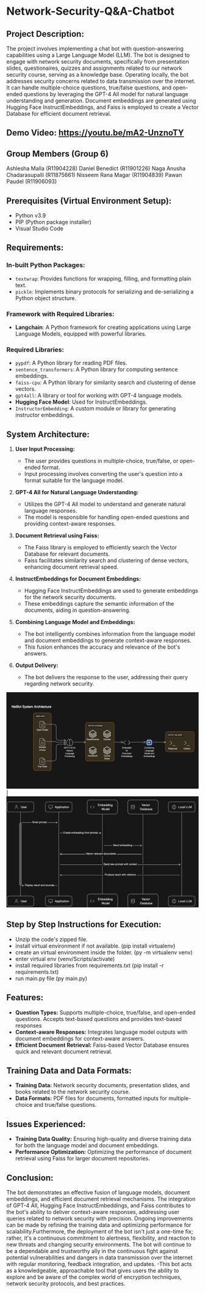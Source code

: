 # Network-Security-Q&A-Chatbot

## Project Description:
The project involves implementing a chat bot with question-answering capabilities using a Large Language Model (LLM). The bot is designed to engage with network security documents, specifically from presentation slides, questionaires, quizzes and assignments related to our network security course, serving as a knowledge base. Operating locally, the bot addresses security concerns related to data transmission over the internet. It can handle multiple-choice questions, true/false questions, and open-ended questions by leveraging the GPT-4 All model for natural language understanding and generation. Document embeddings are generated using Hugging Face InstructEmbeddings, and Faiss is employed to create a Vector Database for efficient document retrieval.

## Demo Video: https://youtu.be/mA2-UnznoTY

## Group Members (Group 6)
Ashlesha Malla (R11904228)
Daniel Benedict (R11901226)
Naga Anusha Chadarasupalli (R11875661)
Nisseem Rana Magar (R11904839)
Pawan Paudel (R11906093)

## Prerequisites (Virtual Environment Setup):
- Python v3.9
- PIP (Python package installer)
- Visual Studio Code

## Requirements:
### In-built Python Packages:
- `textwrap`: Provides functions for wrapping, filling, and formatting plain text.
- `pickle`: Implements binary protocols for serializing and de-serializing a Python object structure.

### Framework with Required Libraries:
- **Langchain**: A Python framework for creating applications using Large Language Models, equipped with powerful libraries.

### Required Libraries:
- `pypdf`: A Python library for reading PDF files.
- `sentence_transformers`: A Python library for computing sentence embeddings.
- `faiss-cpu`: A Python library for similarity search and clustering of dense vectors.
- `gpt4all`: A library or tool for working with GPT-4 language models.
- **Hugging Face Model**: Used for InstructEmbeddings.
- `InstructorEmbedding`: A custom module or library for generating instructor embeddings.

## System Architecture:

1. **User Input Processing:**
   - The user provides questions in multiple-choice, true/false, or open-ended format.
   - Input processing involves converting the user's question into a format suitable for the language model.

2. **GPT-4 All for Natural Language Understanding:**
   - Utilizes the GPT-4 All model to understand and generate natural language responses.
   - The model is responsible for handling open-ended questions and providing context-aware responses.

3. **Document Retrieval using Faiss:**
   - The Faiss library is employed to efficiently search the Vector Database for relevant documents.
   - Faiss facilitates similarity search and clustering of dense vectors, enhancing document retrieval speed.

4. **InstructEmbeddings for Document Embeddings:**
   - Hugging Face InstructEmbeddings are used to generate embeddings for the network security documents.
   - These embeddings capture the semantic information of the documents, aiding in question-answering.

5. **Combining Language Model and Embeddings:**
   - The bot intelligently combines information from the language model and document embeddings to generate context-aware responses.
   - This fusion enhances the accuracy and relevance of the bot's answers.

6. **Output Delivery:**
   - The bot delivers the response to the user, addressing their query regarding network security.


![](docs/arch2.png)  |  ![](docs/arch1.png)

## Step by Step Instructions for Execution:
- Unzip the code's zipped file.
- install virtual environment if not available. (pip install virtualenv)
- create an virtual environment inside the folder. (py -m virtualenv venv)
- enter virtual env (venv/Scripts/activate)
- install required libraries from requirements.txt (pip install -r requirements.txt)
- run main.py file (py main.py)

## Features:

- **Question Types:** Supports multiple-choice, true/false, and open-ended questions. Accepts text-based questions and provides text-based responses
- **Context-aware Responses:** Integrates language model outputs with document embeddings for context-aware answers.
- **Efficient Document Retrieval:** Faiss-based Vector Database ensures quick and relevant document retrieval.

## Training Data and Data Formats:

- **Training Data:** Network security documents, presentation slides, and books related to the network security course.
- **Data Formats:** PDF files for documents, formatted inputs for multiple-choice and true/false questions.

## Issues Experienced:

- **Training Data Quality:** Ensuring high-quality and diverse training data for both the language model and document embeddings.
- **Performance Optimization:** Optimizing the performance of document retrieval using Faiss for larger document repositories.

## Conclusion:

The bot demonstrates an effective fusion of language models, document embeddings, and efficient document retrieval mechanisms. The integration of GPT-4 All, Hugging Face InstructEmbeddings, and Faiss contributes to the bot's ability to deliver context-aware responses, addressing user queries related to network security with precision. Ongoing improvements can be made by refining the training data and optimizing performance for scalability.Furthermore, the deployment of the bot isn't just a one-time fix; rather, it's a continuous commitment to alertness, flexibility, and reaction to new threats and changing security environments. The bot will continue to be a dependable and trustworthy ally in the continuous fight against potential vulnerabilities and dangers in data transmission over the internet with regular monitoring, feedback integration, and updates.
-This bot acts as a knowledgeable, approachable tool that gives users the ability to explore and be aware of the complex world of encryption techniques, network security protocols, and best practices.

